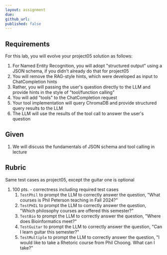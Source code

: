 ```yaml
---
layout: assignment
due: 
github_url: 
published: false
---
```


## Requirements

For this lab, you will evolve your project05 solution as follows:

1. For Named Entity Recognition, you will adopt "structured output" using a JSON schema, if you didn't already do that for project05
1. You will remove the RAG-style hints, which were developed as input to ChatCompletion hints
1. Rather, you will passing the user's question directly to the LLM and provide hints in the style of "tool/function calling"
1. You will add "tools" to the ChatCompletion request
1. Your tool implementation will query ChromaDB and provide structured query results to the LLM
1. The LLM will use the results of the tool call to answer the user's question

## Given

1. We will discuss the fundamentals of JSON schema and tool calling in lecture

## Rubric

Same test cases as project05, except the guitar one is optional

1. 100 pts. - correctness including required test cases
    1. `TestPhil` to prompt the LLM to correctly answer the question, "What courses is Phil Peterson teaching in Fall 2024?"
    1. `TestPHIL` to prompt the LLM to correctly answer the question, "Which philosophy courses are offered this semester?"
    1. `TestBio` to prompt the LLM to correctly answer the question, "Where does Bioinformatics meet?"
    1. `TestGuitar` to prompt the LLM to correctly answer the question, "Can I learn guitar this semester?"
    1. `TestMultiple` to prompt the LLM to correctly answer the question, "I would like to take a Rhetoric course from Phil Choong. What can I take?"
